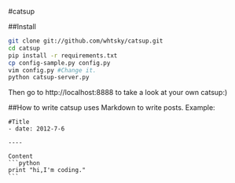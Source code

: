 #catsup

##Install
```bash
git clone git://github.com/whtsky/catsup.git
cd catsup
pip install -r requirements.txt
cp config-sample.py config.py
vim config.py #Change it.
python catsup-server.py
```
Then go to http://localhost:8888 to take a look at your own catsup:)

##How to write
catsup uses Markdown to write posts.
Example:

	#Title
	- date: 2012-7-6
	
	----
	
	Content
	```python
	print "hi,I'm coding."
	```